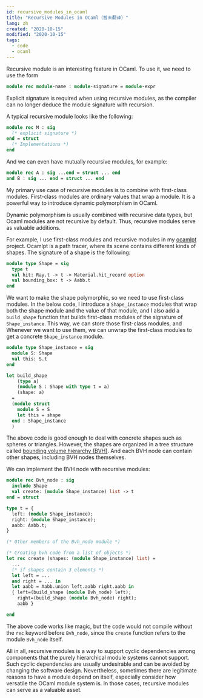 ```yaml
---
id: recursive_modules_in_ocaml
title: "Recursive Modules in OCaml（暂未翻译）"
lang: zh
created: "2020-10-15"
modified: "2020-10-15"
tags:
  - code
  - ocaml
---
```


Recursive module is an interesting feature in OCaml.
To use it, we need to use the form

```ocaml
module rec module-name : module-signature = module-expr
```

Explicit signature is required when using recursive modules,
as the compiler can no longer deduce the module signature with recursion.

A typical recursive module looks like the following:

```ocaml
module rec M : sig
  (* explicit signature *)
end = struct
  (* Implementations *)
end
```

And we can even have mutually recursive modules, for example:

```ocaml
module rec A : sig ...end = struct ... end
and B : sig ... end = struct ... end
```

My primary use case of recursive modules is to combine with first-class modules.
First-class modules are ordinary values that wrap a module.
It is a powerful way to introduce dynamic polymorphism in OCaml.

Dynamic polymorphism is usually combined with recursive data types,
but Ocaml modules are not recursive by default.
Thus, recursive modules serve as valuable additions.

For example,
I use first-class modules and recursive modules in my [ocamlpt](https://github.com/LesleyLai/ocamlpt) project.
Ocamlpt is a path tracer,
where its scene contains different kinds of shapes.
The signature of a shape is the following:

```ocaml
module type Shape = sig
  type t
  val hit: Ray.t -> t -> Material.hit_record option
  val bounding_box: t -> Aabb.t
end
```

We want to make the shape polymorphic, so we need to use first-class modules.
In the below code, I introduce a `Shape_instance` modules that wrap both the shape module and the value of that module,
and I also add a `build_shape` function that builds first-class modules of the signature of `Shape_instance`.
This way, we can store those first-class modules, and Whenever we want to use them, we can unwrap the first-class modules to get a concrete `Shape_instance` module.

```ocaml
module type Shape_instance = sig
  module S: Shape
  val this: S.t
end

let build_shape
    (type a)
    (module S : Shape with type t = a)
    (shape: a)
  =
  (module struct
    module S = S
    let this = shape
  end : Shape_instance
  )
```

The above code is good enough to deal with concrete shapes such as spheres or triangles.
However, the shapes are organized in a tree structure called
[bounding volume hierarchy (BVH)](https://en.wikipedia.org/wiki/Bounding_volume_hierarchy).
And each BVH node can contain other shapes, including BVH nodes themselves.

We can implement the BVH node with recursive modules:

```ocaml
module rec Bvh_node : sig
  include Shape
  val create: (module Shape_instance) list -> t
end = struct

type t = {
  left: (module Shape_instance);
  right: (module Shape_instance);
  aabb: Aabb.t;
}

(* Other members of the Bvh_node module *)

(* Creating bvh code from a list of objects *)
let rec create (shapes: (module Shape_instance) list) =
  ...
  (* if shapes contain 3 elements *)
  let left = ...
  and right = ... in
  let aabb = Aabb.union left.aabb right.aabb in
  { left=(build_shape (module Bvh_node) left);
    right=(build_shape (module Bvh_node) right);
    aabb }

end
```

The above code works like magic,
but the code would not compile without the `rec` keyword before `Bvh_node`,
since the `create` function refers to the module `Bvh_node` itself.

All in all,
recursive modules is a way to support cyclic dependencies among components
that the purely hierarchical module systems cannot support.
Such cyclic dependencies are usually undesirable and can be avoided by changing the software design.
Nevertheless, sometimes there are legitimate reasons to have a module depend on itself,
especially consider how versatile the OCaml module system is.
In those cases, recursive modules can serve as a valuable asset.
